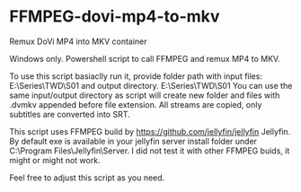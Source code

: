 # FFMPEG-dovi-mp4-to-mkv
Remux DoVi MP4 into MKV container

Windows only. Powershell script to call FFMPEG and remux MP4 to MKV.

To use this script basiaclly run it, provide folder path with input files: E:\Series\TWD\S01 and output directory. E:\Series\TWD\S01 You can use the same input/output directory as script will create new folder and files with .dvmkv appended before file extension.
All streams are copied, only subtitles are converted into SRT.

This script uses FFMPEG build by https://github.com/jellyfin/jellyfin Jellyfin. By default exe is available in your jellyfin server install folder under C:\Program Files\Jellyfin\Server. I did not test it with other FFMPEG buids, it might or might not work.

Feel free to adjust this script as you need.
